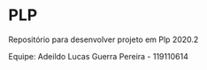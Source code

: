# PLP
Repositório para desenvolver projeto em Plp 2020.2

Equipe:
Adeildo Lucas Guerra Pereira - 119110614
